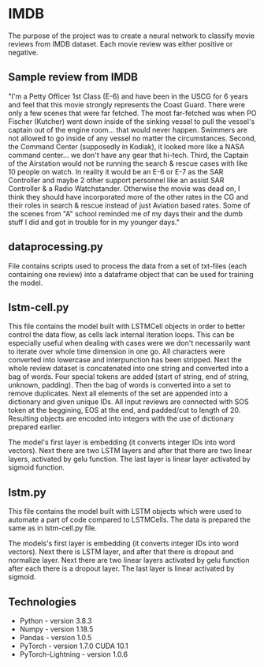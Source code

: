 # IMDB

The purpose of the project was to create a neural network to classify movie reviews from IMDB dataset. Each movie review was either positive or negative.

## Sample review from IMDB

"I'm a Petty Officer 1st Class (E-6) and have been in the USCG for 6 years and feel that this movie strongly represents the Coast Guard. There were only a few scenes that were far fetched. The most far-fetched was when PO Fischer (Kutcher) went down inside of the sinking vessel to pull the vessel's captain out of the engine room... that would never happen. Swimmers are not allowed to go inside of any vessel no matter the circumstances. Second, the Command Center (supposedly in Kodiak), it looked more like a NASA command center... we don't have any gear that hi-tech. Third, the Captain of the Airstation would not be running the search & rescue cases with like 10 people on watch. In reality it would be an E-6 or E-7 as the SAR Controller and maybe 2 other support personnel like an assist SAR Controller & a Radio Watchstander. Otherwise the movie was dead on, I think they should have incorporated more of the other rates in the CG and their roles in search & rescue instead of just Aviation based rates. Some of the scenes from "A" school reminded me of my days their and the dumb stuff I did and got in trouble for in my younger days."

## dataprocessing.py

File contains scripts used to process the data from a set of txt-files (each containing one review) into a dataframe object that can be used for training the model. 

## lstm-cell.py

This file contains the model built with LSTMCell objects in order to better control the data flow, as cells lack internal iteration loops. This can be especially useful when dealing with cases were we don't necessarily want to iterate over whole time dimension in one go. All characters were converted into lowercase and interpunction has been stripped. Next the whole review dataset is concatenated into one string and converted into a bag of words. Four special tokens are added (start of string, end of string, unknown, padding). Then the bag of words is converted into a set to remove duplicates. Next all elements of the set are appended into a dictionary and given unique IDs. All input reviews are connected with SOS token at the beggining, EOS at the end, and padded/cut to length of 20. Resulting objects are encoded into integers with the use of dictionary prepared earlier.

The model's first layer is embedding (it converts integer IDs into word vectors). Next there are two LSTM layers and after that there are two linear layers, activated by gelu function. The last layer is linear layer activated by sigmoid function.

## lstm.py

This file contains the model built with LSTM objects which were used to automate a part of code compared to LSTMCells. The data is prepared the same as in lstm-cell.py file. 

The models's first layer is embedding (it converts integer IDs into word vectors). Next there is LSTM layer, and after that there is dropout and normalize layer. Next there are two linear layers activated by gelu function after each there is a dropout layer. The last layer is linear activated by sigmoid. 


## Technologies
* Python - version 3.8.3
* Numpy - version 1.18.5
* Pandas - version 1.0.5
* PyTorch - version 1.7.0 CUDA 10.1
* PyTorch-Lightning - version 1.0.6
